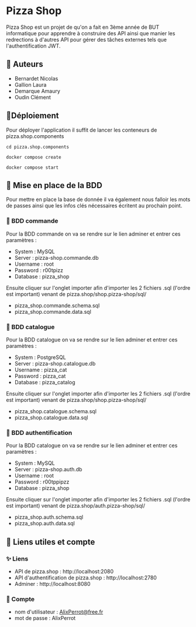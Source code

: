 # Pizza Shop
Pizza Shop est un projet de qu'on a fait en 3ème année de BUT informatique pour apprendre à construire des API ainsi que manier les redrections à d'autres API pour gérer des tâches externes tels que l'authentification JWT.

## ️👥 Auteurs
- Bernardet Nicolas
- Gallion Laura
- Demarque Amaury
- Oudin Clément

## 💯Déploiement
Pour déployer l'application il suffit de lancer les conteneurs de pizza.shop.components

```cd pizza.shop.components```

```docker compose create```

```docker compose start```

## 📃 Mise en place de la BDD
Pour mettre en place la base de donnée il va également nous falloir les mots de passes ainsi que les infos clés nécessaires écritent au prochain point.

### 🍔 BDD commande
Pour la BDD commande on va se rendre sur le lien adminer et entrer ces paramètres :

- System : MySQL
- Server : pizza-shop.commande.db
- Username : root
- Password : r00tpizz
- Database : pizza_shop

Ensuite cliquer sur l'onglet importer afin d'importer les 2 fichiers .sql (l'ordre est important) venant de pizza.shop/shop.pizza-shop/sql/

- pizza_shop.commande.schema.sql
- pizza_shop.commande.data.sql

### 📁 BDD catalogue
Pour la BDD catalogue on va se rendre sur le lien adminer et entrer ces paramètres :

- System : PostgreSQL
- Server : pizza-shop.catalogue.db
- Username : pizza_cat
- Password : pizza_cat
- Database : pizza_catalog

Ensuite cliquer sur l'onglet importer afin d'importer les 2 fichiers .sql (l'ordre est important) venant de pizza.shop/shop.pizza-shop/sql/

- pizza_shop.catalogue.schema.sql
- pizza_shop.catalogue.data.sql

### 🔑 BDD authentification
Pour la BDD catalogue on va se rendre sur le lien adminer et entrer ces paramètres :

- System : MySQL
- Server : pizza-shop.auth.db
- Username : root
- Password : r00tppipzz
- Database : pizza_shop

Ensuite cliquer sur l'onglet importer afin d'importer les 2 fichiers .sql (l'ordre est important) venant de pizza.shop/auth.pizza-shop/sql/

- pizza_shop.auth.schema.sql
- pizza_shop.auth.data.sql

## 🏹 Liens utiles et compte

### ✨ Liens

- API de pizza.shop : http://localhost:2080
- API d'authentification de pizza.shop : http://localhost:2780
- Adminer : http://localhost:8080

### 👤 Compte

- nom d'utilisateur : AlixPerrot@free.fr
- mot de passe : AlixPerrot
